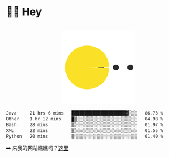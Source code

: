 
# 👋🏻 Hey
<div align="center">
	<br>
	<img src="https://raw.githubusercontent.com/Aniket965/Aniket965/master/pacman.svg?sanitize=true" width="200" height="200">
	<br>
</div>

<!--START_SECTION:waka-->
```text
Java     21 hrs 6 mins   █████████████████████▓░░░   86.73 % 
Other    1 hr 12 mins    █▒░░░░░░░░░░░░░░░░░░░░░░░   04.98 % 
Bash     28 mins         ▒░░░░░░░░░░░░░░░░░░░░░░░░   01.97 % 
XML      22 mins         ▒░░░░░░░░░░░░░░░░░░░░░░░░   01.55 % 
Python   20 mins         ▒░░░░░░░░░░░░░░░░░░░░░░░░   01.40 % 
```
<!--END_SECTION:waka-->

 ➡️  来我的网站瞧瞧吗？[这里](https://www.shaolongfei.com)
